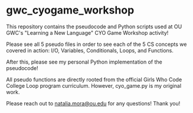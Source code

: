 # gwc_cyogame_workshop

This repository contains the pseudocode and Python scripts used at OU GWC's "Learning a New Language" CYO Game Workshop activity!

Please see all 5 pseudo files in order to see each of the 5 CS concepts we covered in action: I/O, Variables, Conditionals, Loops, and Functions.

After this, please see my personal Python implementation of the pseudocode!

All pseudo functions are directly rooted from the official Girls Who Code College Loop program curriculum. However, cyo_game.py is my original work.

Please reach out to natalia.mora@ou.edu for any questions! Thank you!
